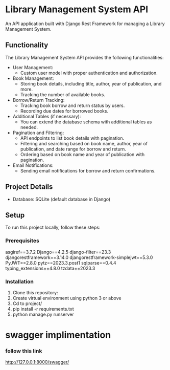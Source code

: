 # Library Management System API

An API application built with Django Rest Framework for managing a Library Management System.

## Functionality

The Library Management System API provides the following functionalities:

- User Management:
  - Custom user model with proper authentication and authorization.
- Book Management:
  - Storing book details, including title, author, year of publication, and more.
  - Tracking the number of available books.
- Borrow/Return Tracking:
  - Tracking book borrow and return status by users.
  - Recording due dates for borrowed books.
- Additional Tables (if necessary):
  - You can extend the database schema with additional tables as needed.
- Pagination and Filtering:
  - API endpoints to list book details with pagination.
  - Filtering and searching based on book name, author, year of publication, and date range for borrow and return.
  - Ordering based on book name and year of publication with pagination.
- Email Notifications:
  - Sending email notifications for borrow and return confirmations.

## Project Details

- Database: SQLite (default database in Django)

## Setup

To run this project locally, follow these steps:

### Prerequisites

asgiref==3.7.2
Django==4.2.5
django-filter==23.3
djangorestframework==3.14.0
djangorestframework-simplejwt==5.3.0
PyJWT==2.8.0
pytz==2023.3.post1
sqlparse==0.4.4
typing_extensions==4.8.0
tzdata==2023.3


### Installation

1. Clone this repository:
2. Create virtual environment using python 3 or above
3. Cd to project/
4. pip install -r requirements.txt
5. python manage.py runserver


# swagger implimentation

### follow this link
http://127.0.0.1:8000/swagger/